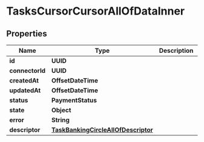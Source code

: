 

# TasksCursorCursorAllOfDataInner


## Properties

| Name | Type | Description | Notes |
|------------ | ------------- | ------------- | -------------|
|**id** | **UUID** |  |  |
|**connectorId** | **UUID** |  |  |
|**createdAt** | **OffsetDateTime** |  |  |
|**updatedAt** | **OffsetDateTime** |  |  |
|**status** | **PaymentStatus** |  |  |
|**state** | **Object** |  |  |
|**error** | **String** |  |  [optional] |
|**descriptor** | [**TaskBankingCircleAllOfDescriptor**](TaskBankingCircleAllOfDescriptor.md) |  |  |



